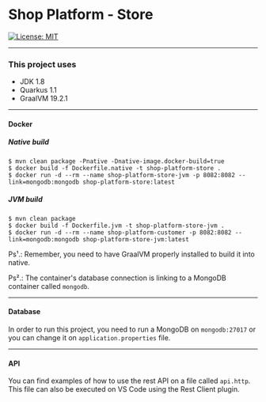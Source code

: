 # Shop Platform - Store

[![License: MIT](https://img.shields.io/badge/License-MIT-yellow.svg)](https://opensource.org/licenses/MIT)

---

### This project uses

* JDK 1.8
* Quarkus 1.1
* GraalVM 19.2.1

---

#### Docker

##### Native build

    $ mvn clean package -Pnative -Dnative-image.docker-build=true
    $ docker build -f Dockerfile.native -t shop-platform-store .
    $ docker run -d --rm --name shop-platform-store-jvm -p 8082:8082 --link=mongodb:mongodb shop-platform-store:latest

##### JVM build

    $ mvn clean package
    $ docker build -f Dockerfile.jvm -t shop-platform-store-jvm .
    $ docker run -d --rm --name shop-platform-customer -p 8082:8082 --link=mongodb:mongodb shop-platform-store-jvm:latest

Ps¹.: Remember, you need to have GraalVM properly installed to build it into native.

Ps².: The container's database connection is linking to a MongoDB container called `mongodb`.
        
---

#### Database

In order to run this project, you need to run a MongoDB on `mongodb:27017` or you can change it on `application.properties` file.

---

#### API

You can find examples of how to use the rest API on a file called `api.http`.
This file can also be executed on VS Code using the Rest Client plugin.
